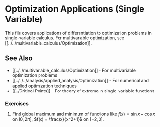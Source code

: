---
---

# Optimization Applications (Single Variable)

This file covers applications of differentiation to optimization problems in single-variable calculus. For multivariable optimization, see [[../../multivariable_calculus/Optimization]].

## See Also
- [[../../multivariable_calculus/Optimization]] - For multivariable optimization problems
- [[../../../analysis/applied_analysis/Optimization]] - For numerical and applied optimization techniques
- [[../Critical Points]] - For theory of extrema in single-variable functions

### Exercises

1. Find global maximum and minimum of functions like $f(x) = \sin x - \cos x$ on $[0,2\pi]$, $f(x) = \frac{x}{x^2+1}$ on $[-2,3]$.